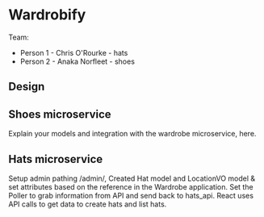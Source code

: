 # Wardrobify

Team:

- Person 1 - Chris O'Rourke - hats
- Person 2 - Anaka Norfleet - shoes

## Design

## Shoes microservice

Explain your models and integration with the wardrobe
microservice, here.

## Hats microservice

Setup admin pathing /admin/, Created Hat model and LocationVO model & set attributes based on the reference in the Wardrobe application. Set the Poller to grab information from API and send back to hats_api. React uses API calls to get data to create hats and list hats.
